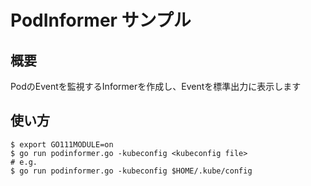 # PodInformer サンプル

## 概要

PodのEventを監視するInformerを作成し、Eventを標準出力に表示します

## 使い方

```
$ export GO111MODULE=on
$ go run podinformer.go -kubeconfig <kubeconfig file>
# e.g.
$ go run podinformer.go -kubeconfig $HOME/.kube/config
```
